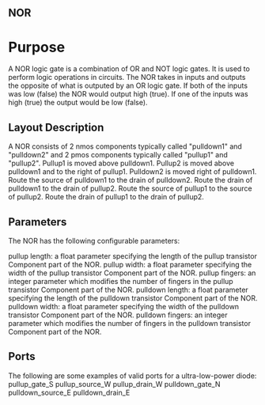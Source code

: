 ## NOR

# Purpose

A NOR logic gate is a combination of OR and NOT logic gates. It is used to perform logic operations in circuits. The NOR takes in inputs and outputs the opposite of what is outputed by an OR logic gate. If both of the inputs was low (false) the NOR would output high (true). If one of the inputs was high (true) the output would be low (false).

## Layout Description

A NOR consists of 2 nmos components typically called "pulldown1" and "pulldown2" and 2 pmos components typically called "pullup1" and "pullup2". Pullup1 is moved above pulldown1. Pullup2 is moved above pulldown1 and to the right of pullup1. Pulldown2 is moved right of pulldown1. Route the source of pulldown1 to the drain of pulldown2. Route the drain of pulldown1 to the drain of pullup2. Route the source of pullup1 to the source of pullup2. Route the drain of pullup1 to the drain of pullup2.

## Parameters

The NOR has the following configurable parameters:

pullup length: a float parameter specifying the length of the pullup transistor Component part of the NOR.
pullup width: a float parameter specifying the width of the pullup transistor Component part of the NOR.
pullup fingers: an integer parameter which modifies the number of fingers in the pullup transistor Component part of the NOR.
pulldown length: a float parameter specifying the length of the pulldown transistor Component part of the NOR.
pulldown width: a float parameter specifying the width of the pulldown transistor Component part of the NOR.
pulldown fingers: an integer parameter which modifies the number of fingers in the pulldown transistor Component part of the NOR.

## Ports

The following are some examples of valid ports for a ultra-low-power diode:
pullup_gate_S
pullup_source_W
pullup_drain_W
pulldown_gate_N
pulldown_source_E
pulldown_drain_E